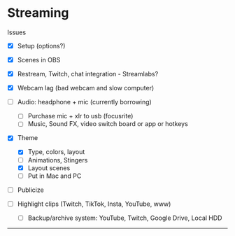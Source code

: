 # Streaming 

Issues
  - [X] Setup (options?)
  - [X] Scenes in OBS
  - [X] Restream, Twitch, chat integration - Streamlabs?
  - [X] Webcam lag (bad webcam and slow computer)
  
  - [ ] Audio: headphone + mic (currently borrowing)
    - [ ] Purchase mic + xlr to usb (focusrite)
    - [ ] Music, Sound FX, video switch board or app or hotkeys
    
  - [X] Theme
    - [X] Type, colors, layout
    - [ ] Animations, Stingers
    - [X] Layout scenes
    - [ ] Put in Mac and PC
    
  - [ ] Publicize
  
  - [ ] Highlight clips (Twitch, TikTok, Insta, YouTube, www)
    - [ ] Backup/archive system: YouTube, Twitch, Google Drive, Local HDD
    
    
  
-------------
